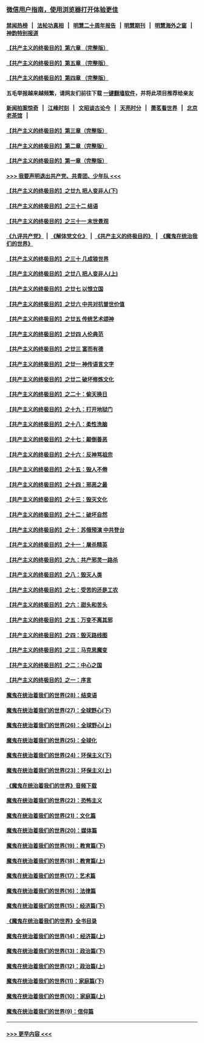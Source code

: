 ### [微信用户指南，使用浏览器打开体验更佳](https://github.com/gfw-breaker/banned-news1/blob/master/indexes/wechat-guide.md?t=0)
#### [禁闻热榜](热点新闻.md?t=0)  &nbsp;&nbsp;|&nbsp;&nbsp; [法轮功真相](https://github.com/gfw-breaker/truth/blob/master/README.md?t=0) &nbsp;&nbsp;|&nbsp;&nbsp; [明慧二十周年报告](https://github.com/gfw-breaker/mh-reports/blob/master/README.md?t=0) &nbsp;&nbsp;|&nbsp;&nbsp;[明慧期刊](https://github.com/gfw-breaker/mh-qikan) &nbsp;&nbsp;|&nbsp;&nbsp; [明慧海外之窗](https://github.com/gfw-breaker/mh-news/blob/master/README.md?t=0) &nbsp;&nbsp;|&nbsp;&nbsp; [神韵特别报道](https://github.com/gfw-breaker/mh-news/blob/master/shenyun.md?t=0)
#### [【共产主义的终极目的】第六章 （完整版）](../pages/nsc422/n11428913.md?t=02111444) 
#### [【共产主义的终极目的】第五章 （完整版）](../pages/nsc422/n11428912.md?t=02111444) 
#### [【共产主义的终极目的】第四章 （完整版）](../pages/nsc422/n11428907.md?t=02111444) 
#### 五毛举报越来越频繁，请网友们前往下载 [一键翻墙软件](https://github.com/gfw-breaker/ssr-accounts)，并将此项目推荐给亲友
#### [新闻拍案惊奇](https://github.com/gfw-breaker/banned-news1/blob/master/pages/link4.md) &nbsp;&nbsp;|&nbsp;&nbsp; [江峰时刻](https://github.com/gfw-breaker/banned-news1/blob/master/pages/link4.md) &nbsp;&nbsp;|&nbsp;&nbsp; [文昭谈古论今](https://github.com/gfw-breaker/banned-news1/blob/master/pages/link4.md) &nbsp;&nbsp;|&nbsp;&nbsp; [天亮时分](https://github.com/gfw-breaker/banned-news1/blob/master/pages/link4.md) &nbsp;&nbsp;|&nbsp;&nbsp; [萧茗看世界](https://github.com/gfw-breaker/banned-news1/blob/master/pages/link4.md) &nbsp;&nbsp;|&nbsp;&nbsp; [北京老茶馆](https://github.com/gfw-breaker/banned-news1/blob/master/pages/link4.md) &nbsp;&nbsp;|&nbsp;&nbsp; 
#### [【共产主义的终极目的】第三章（完整版）](../pages/nsc422/n11428848.md?t=02111444) 
#### [【共产主义的终极目的】第二章（完整版）](../pages/nsc422/n11428831.md?t=02111444) 
#### [【共产主义的终极目的】第一章（完整版）](../pages/nsc422/n11417651.md?t=02111444) 
#### [>>> 我要声明退出共产党、共青团、少年队 <<<](https://github.com/begood0513/goodnews/blob/master/quit/letter.md) 
#### [【共产主义的终极目的】之廿九 把人变非人(下)](../pages/nsc422/n11344140.md?t=02111444) 
#### [【共产主义的终极目的】之三十二 结语](../pages/nsc422/n11360535.md?t=02111444) 
#### [【共产主义的终极目的】之三十一 末世景观](../pages/nsc422/n11351129.md?t=02111444) 
#### [《九评共产党》](https://github.com/begood0513/9ping.md/blob/master/README.md) &nbsp;|&nbsp; [《解体党文化》](../../../../jtdwh.md/blob/master/README.md)  &nbsp;|&nbsp; [《共产主义的终极目的》](../../../../gczydzjmd.md/blob/master/README.md) &nbsp;|&nbsp; [《魔鬼在统治我们的世界》](../../../../mgztzwmdsj.md/blob/master/README.md) 
#### [【共产主义的终极目的】之三十 几成狼世界](../pages/nsc422/n11348280.md?t=02111444) 
#### [【共产主义的终极目的】之廿八 把人变非人(上)](../pages/nsc422/n11340492.md?t=02111444) 
#### [【共产主义的终极目的】之廿七 以恨立国](../pages/nsc422/n11336944.md?t=02111444) 
#### [【共产主义的终极目的】之廿六 中共对抗普世价值](../pages/nsc422/n11324785.md?t=02111444) 
#### [【共产主义的终极目的】之廿五 传统艺术颂神](../pages/nsc422/n11296396.md?t=02111444) 
#### [【共产主义的终极目的】之廿四 人伦典范](../pages/nsc422/n11296397.md?t=02111444) 
#### [【共产主义的终极目的】之廿三 富而有德](../pages/nsc422/n11283598.md?t=02111444) 
#### [【共产主义的终极目的】之廿一 神传语言文字](../pages/nsc422/n11263265.md?t=02111444) 
#### [【共产主义的终极目的】之廿二 破坏修炼文化](../pages/nsc422/n11245728.md?t=02111444) 
#### [【共产主义的终极目的】之二十：偷天换日](../pages/nsc422/n11238846.md?t=02111444) 
#### [【共产主义的终极目的】之十九：打开地狱门](../pages/nsc422/n11206376.md?t=02111444) 
#### [【共产主义的终极目的】之十八：柔性洗脑](../pages/nsc422/n11199994.md?t=02111444) 
#### [【共产主义的终极目的】之十七：颠倒善恶](../pages/nsc422/n11179782.md?t=02111444) 
#### [【共产主义的终极目的】之十六：反神骂祖宗](../pages/nsc422/n11166798.md?t=02111444) 
#### [【共产主义的终极目的】之十五：毁人不倦](../pages/nsc422/n11166792.md?t=02111444) 
#### [【共产主义的终极目的】之十四：邪恶之最](../pages/nsc422/n11150249.md?t=02111444) 
#### [【共产主义的终极目的】之十三：毁灭文化](../pages/nsc422/n11135227.md?t=02111444) 
#### [【共产主义的终极目的】之十二：破坏自然](../pages/nsc422/n11135214.md?t=02111444) 
#### [【共产主义的终极目的】之十：苏俄预演 中共登台](../pages/nsc422/n11118424.md?t=02111444) 
#### [【共产主义的终极目的】之十一：屠杀精英](../pages/nsc422/n11118442.md?t=02111444) 
#### [【共产主义的终极目的】之九：共产邪灵一路杀](../pages/nsc422/n11114139.md?t=02111444) 
#### [【共产主义的终极目的】之八：毁灭人类](../pages/nsc422/n11108503.md?t=02111444) 
#### [【共产主义的终极目的】之七：受苦的还是工农](../pages/nsc422/n11101809.md?t=02111444) 
#### [【共产主义的终极目的】之六：甜头和苦头](../pages/nsc422/n11096971.md?t=02111444) 
#### [【共产主义的终极目的】之五：万变不离其邪](../pages/nsc422/n11091285.md?t=02111444) 
#### [【共产主义的终极目的】之四：毁灭路线图](../pages/nsc422/n11086284.md?t=02111444) 
#### [【共产主义的终极目的】之三：马克思魔变](../pages/nsc422/n11061941.md?t=02111444) 
#### [【共产主义的终极目的】之二：中心之国](../pages/nsc422/n11047728.md?t=02111444) 
#### [【共产主义的终极目的】之一：序言](../pages/nsc422/n11086077.md?t=02111444) 
#### [魔鬼在统治着我们的世界(28)：结束语](../pages/nsc422/n10936246.md?t=02111444) 
#### [魔鬼在统治着我们的世界(27)：全球野心(下)](../pages/nsc422/n10928319.md?t=02111444) 
#### [魔鬼在统治着我们的世界(26)：全球野心(上)](../pages/nsc422/n10900318.md?t=02111444) 
#### [魔鬼在统治着我们的世界(25)：全球化](../pages/nsc422/n10788205.md?t=02111444) 
#### [魔鬼在统治着我们的世界(24)：环保主义(下)](../pages/nsc422/n10695307.md?t=02111444) 
#### [魔鬼在统治着我们的世界(23)：环保主义(上)](../pages/nsc422/n10688613.md?t=02111444) 
#### [《魔鬼在统治着我们的世界》音频下载](../pages/nsc422/n10635553.md?t=02111444) 
#### [魔鬼在统治着我们的世界(22)：恐怖主义](../pages/nsc422/n10614727.md?t=02111444) 
#### [魔鬼在统治着我们的世界(21)：文化篇](../pages/nsc422/n10597706.md?t=02111444) 
#### [魔鬼在统治着我们的世界(20)：媒体篇](../pages/nsc422/n10586579.md?t=02111444) 
#### [魔鬼在统治着我们的世界(19)：教育篇(下)](../pages/nsc422/n10564808.md?t=02111444) 
#### [魔鬼在统治着我们的世界(18)：教育篇(上)](../pages/nsc422/n10526970.md?t=02111444) 
#### [魔鬼在统治着我们的世界(17)：艺术篇](../pages/nsc422/n10499093.md?t=02111444) 
#### [魔鬼在统治着我们的世界(16)：法律篇](../pages/nsc422/n10485969.md?t=02111444) 
#### [魔鬼在统治着我们的世界(15)：经济篇(下)](../pages/nsc422/n10469975.md?t=02111444) 
#### [《魔鬼在统治着我们的世界》全书目录](../pages/nsc422/n10464261.md?t=02111444) 
#### [魔鬼在统治着我们的世界(14)：经济篇(上)](../pages/nsc422/n10457370.md?t=02111444) 
#### [魔鬼在统治着我们的世界(13)：政治篇(下)](../pages/nsc422/n10448270.md?t=02111444) 
#### [魔鬼在统治着我们的世界(12)：政治篇(上)](../pages/nsc422/n10444576.md?t=02111444) 
#### [魔鬼在统治着我们的世界(11)：家庭篇(下)](../pages/nsc422/n10440961.md?t=02111444) 
#### [魔鬼在统治着我们的世界(10)：家庭篇(上)](../pages/nsc422/n10435448.md?t=02111444) 
#### [魔鬼在统治着我们的世界(9)：信仰篇](../pages/nsc422/n10432159.md?t=02111444) 

----
#### [ >>> 更早内容 <<< ](../indexes/nsc422-earlier.md)
